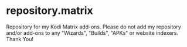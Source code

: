# repository.matrix
Repository for my Kodi Matrix add-ons.
Please do not add my repository and/or add-ons to any "Wizards", "Builds", "APKs" or website indexers. Thank You!
